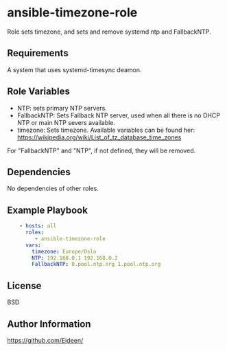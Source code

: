 ansible-timezone-role
=========

Role sets timezone, and sets and remove systemd ntp and FallbackNTP.

Requirements
------------

A system that uses systemd-timesync deamon.

Role Variables
--------------

* NTP: sets primary NTP servers.
* FallbackNTP:  Sets Fallback NTP server, used when all there is no DHCP NTP or main NTP severs available.
* timezone: Sets timezone. Available variables can be found her: https://wikipedia.org/wiki/List_of_tz_database_time_zones

For "FallbackNTP" and "NTP", if not defined, they will be removed.

Dependencies
------------

No dependencies of other roles.

Example Playbook
----------------

````yaml
    - hosts: all
      roles:
         - ansible-timezone-role
      vars:
        timezone: Europe/Oslo
        NTP: 192.168.0.1 192.168.0.2
        FallbackNTP: 0.pool.ntp.org 1.pool.ntp.org
````

License
-------

BSD

Author Information
------------------

https://github.com/Eideen/
